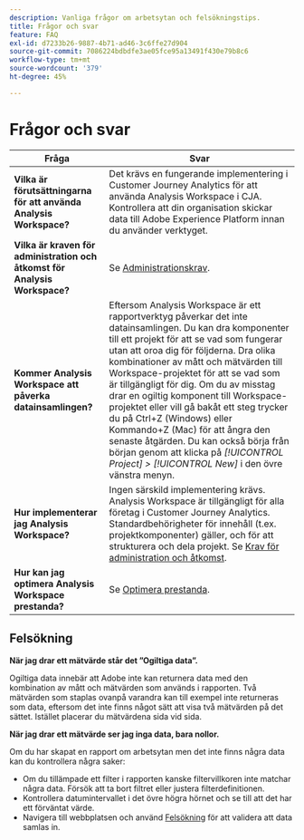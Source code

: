 ```yaml
---
description: Vanliga frågor om arbetsytan och felsökningstips.
title: Frågor och svar
feature: FAQ
exl-id: d7233b26-9887-4b71-ad46-3c6ffe27d904
source-git-commit: 7086224bdbdfe3ae05fce95a13491f430e79b8c6
workflow-type: tm+mt
source-wordcount: '379'
ht-degree: 45%

---
```


# Frågor och svar

| Fråga | Svar |
|--- |--- |
| **Vilka är förutsättningarna för att använda Analysis Workspace?** | Det krävs en fungerande implementering i Customer Journey Analytics för att använda Analysis Workspace i CJA. Kontrollera att din organisation skickar data till Adobe Experience Platform innan du använder verktyget. |
| **Vilka är kraven för administration och åtkomst för Analysis Workspace?** | Se [Administrationskrav](/help/analysis-workspace/workspace-faq/frequently-asked-questions-analysis-workspace.md). |
| **Kommer Analysis Workspace att påverka datainsamlingen?** | Eftersom Analysis Workspace är ett rapportverktyg påverkar det inte datainsamlingen. Du kan dra komponenter till ett projekt för att se vad som fungerar utan att oroa dig för följderna. Dra olika kombinationer av mått och mätvärden till Workspace-projektet för att se vad som är tillgängligt för dig. Om du av misstag drar en ogiltig komponent till Workspace-projektet eller vill gå bakåt ett steg trycker du på Ctrl+Z (Windows) eller Kommando+Z (Mac) för att ångra den senaste åtgärden. Du kan också börja från början genom att klicka på *[!UICONTROL Project] > [!UICONTROL New]* i den övre vänstra menyn. |
| **Hur implementerar jag Analysis Workspace?** | Ingen särskild implementering krävs. Analysis Workspace är tillgängligt för alla företag i Customer Journey Analytics. Standardbehörigheter för innehåll (t.ex. projektkomponenter) gäller, och för att strukturera och dela projekt. Se [Krav för administration och åtkomst](/help/analysis-workspace/workspace-faq/frequently-asked-questions-analysis-workspace.md). |
| **Hur kan jag optimera Analysis Workspace prestanda?** | Se [Optimera prestanda](/help/admin/optimizing-performance.md). |

## Felsökning

**När jag drar ett mätvärde står det ”Ogiltiga data”.**

Ogiltiga data innebär att Adobe inte kan returnera data med den kombination av mått och mätvärden som används i rapporten. Två mätvärden som staplas ovanpå varandra kan till exempel inte returneras som data, eftersom det inte finns något sätt att visa två mätvärden på det sättet. Istället placerar du mätvärdena sida vid sida.

**När jag drar ett mätvärde ser jag inga data, bara nollor.**

Om du har skapat en rapport om arbetsytan men det inte finns några data kan du kontrollera några saker:

* Om du tillämpade ett filter i rapporten kanske filtervillkoren inte matchar några data. Försök att ta bort filtret eller justera filterdefinitionen.
* Kontrollera datumintervallet i det övre högra hörnet och se till att det har ett förväntat värde.
* Navigera till webbplatsen och använd [Felsökning](https://experienceleague.adobe.com/docs/debugger/using/experience-cloud-debugger.html) för att validera att data samlas in.
